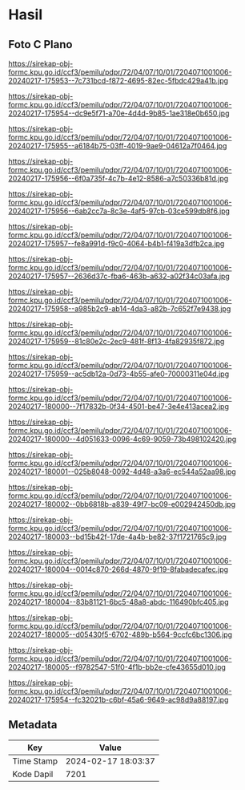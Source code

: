 # Hasil

## Foto C Plano

https://sirekap-obj-formc.kpu.go.id/ccf3/pemilu/pdpr/72/04/07/10/01/7204071001006-20240217-175953--7c731bcd-f872-4695-82ec-5fbdc429a41b.jpg

https://sirekap-obj-formc.kpu.go.id/ccf3/pemilu/pdpr/72/04/07/10/01/7204071001006-20240217-175954--dc9e5f71-a70e-4d4d-9b85-1ae318e0b650.jpg

https://sirekap-obj-formc.kpu.go.id/ccf3/pemilu/pdpr/72/04/07/10/01/7204071001006-20240217-175955--a6184b75-03ff-4019-9ae9-04612a7f0464.jpg

https://sirekap-obj-formc.kpu.go.id/ccf3/pemilu/pdpr/72/04/07/10/01/7204071001006-20240217-175956--6f0a735f-4c7b-4e12-8586-a7c50336b81d.jpg

https://sirekap-obj-formc.kpu.go.id/ccf3/pemilu/pdpr/72/04/07/10/01/7204071001006-20240217-175956--6ab2cc7a-8c3e-4af5-97cb-03ce599db8f6.jpg

https://sirekap-obj-formc.kpu.go.id/ccf3/pemilu/pdpr/72/04/07/10/01/7204071001006-20240217-175957--fe8a991d-f9c0-4064-b4b1-f419a3dfb2ca.jpg

https://sirekap-obj-formc.kpu.go.id/ccf3/pemilu/pdpr/72/04/07/10/01/7204071001006-20240217-175957--2636d37c-fba6-463b-a632-a02f34c03afa.jpg

https://sirekap-obj-formc.kpu.go.id/ccf3/pemilu/pdpr/72/04/07/10/01/7204071001006-20240217-175958--a985b2c9-ab14-4da3-a82b-7c652f7e9438.jpg

https://sirekap-obj-formc.kpu.go.id/ccf3/pemilu/pdpr/72/04/07/10/01/7204071001006-20240217-175959--81c80e2c-2ec9-481f-8f13-4fa82935f872.jpg

https://sirekap-obj-formc.kpu.go.id/ccf3/pemilu/pdpr/72/04/07/10/01/7204071001006-20240217-175959--ac5db12a-0d73-4b55-afe0-70000311e04d.jpg

https://sirekap-obj-formc.kpu.go.id/ccf3/pemilu/pdpr/72/04/07/10/01/7204071001006-20240217-180000--7f17832b-0f34-4501-be47-3e4e413acea2.jpg

https://sirekap-obj-formc.kpu.go.id/ccf3/pemilu/pdpr/72/04/07/10/01/7204071001006-20240217-180000--4d051633-0096-4c69-9059-73b498102420.jpg

https://sirekap-obj-formc.kpu.go.id/ccf3/pemilu/pdpr/72/04/07/10/01/7204071001006-20240217-180001--025b8048-0092-4d48-a3a6-ec544a52aa98.jpg

https://sirekap-obj-formc.kpu.go.id/ccf3/pemilu/pdpr/72/04/07/10/01/7204071001006-20240217-180002--0bb6818b-a839-49f7-bc09-e002942450db.jpg

https://sirekap-obj-formc.kpu.go.id/ccf3/pemilu/pdpr/72/04/07/10/01/7204071001006-20240217-180003--bd15b42f-17de-4a4b-be82-37f1721765c9.jpg

https://sirekap-obj-formc.kpu.go.id/ccf3/pemilu/pdpr/72/04/07/10/01/7204071001006-20240217-180004--0014c870-266d-4870-9f19-8fabadecafec.jpg

https://sirekap-obj-formc.kpu.go.id/ccf3/pemilu/pdpr/72/04/07/10/01/7204071001006-20240217-180004--83b81121-6bc5-48a8-abdc-116490bfc405.jpg

https://sirekap-obj-formc.kpu.go.id/ccf3/pemilu/pdpr/72/04/07/10/01/7204071001006-20240217-180005--d05430f5-6702-489b-b564-9ccfc6bc1306.jpg

https://sirekap-obj-formc.kpu.go.id/ccf3/pemilu/pdpr/72/04/07/10/01/7204071001006-20240217-180005--f9782547-51f0-4f1b-bb2e-cfe43655d010.jpg

https://sirekap-obj-formc.kpu.go.id/ccf3/pemilu/pdpr/72/04/07/10/01/7204071001006-20240217-175954--fc32021b-c6bf-45a6-9649-ac98d9a88197.jpg


## Metadata

| Key        | Value               |
| ---------- | ------------------- |
| Time Stamp | 2024-02-17 18:03:37 |
| Kode Dapil | 7201                |



